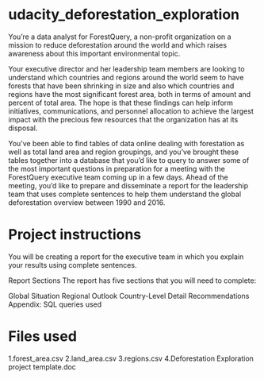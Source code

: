 # udacity_deforestation_exploration
You’re a data analyst for ForestQuery, a non-profit organization on a mission to reduce deforestation around the world and which raises awareness about this important environmental topic.

Your executive director and her leadership team members are looking to understand which countries and regions around the world seem to have forests that have been shrinking in size and also which countries and regions have the most significant forest area, both in terms of amount and percent of total area. The hope is that these findings can help inform initiatives, communications, and personnel allocation to achieve the largest impact with the precious few resources that the organization has at its disposal.

You’ve been able to find tables of data online dealing with forestation as well as total land area and region groupings, and you’ve brought these tables together into a database that you’d like to query to answer some of the most important questions in preparation for a meeting with the ForestQuery executive team coming up in a few days. Ahead of the meeting, you’d like to prepare and disseminate a report for the leadership team that uses complete sentences to help them understand the global deforestation overview between 1990 and 2016.
# Project instructions
You will be creating a report for the executive team in which you explain your results using complete sentences.

Report Sections The report has five sections that you will need to complete:

Global Situation Regional Outlook Country-Level Detail Recommendations Appendix: SQL queries used

# Files used
1.forest_area.csv
2.land_area.csv
3.regions.csv
4.Deforestation Exploration project template.doc

